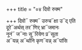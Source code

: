 +++
title = "०४ दिवो रुक्म"

+++
दिवो᳓ रुक्म᳓ उरुच᳓क्षा उ᳓द् एति  
दूरे᳓अर्थस् तर᳓णिर् भ्रा᳓जमानः  
नूनं᳓ ज᳓नाः सू᳓रियेण प्र᳓सूता  
अ᳓यन्न् अ᳓र्थानि कृण᳓वन्न् अ᳓पांसि